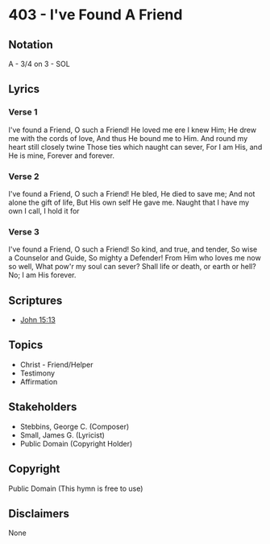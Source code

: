 # 403 - I've Found A Friend

## Notation

A - 3/4 on 3 - SOL

## Lyrics

### Verse 1

I've found a Friend, O such a Friend! He loved me ere I knew Him; He drew me with the cords of love, And thus He bound me to Him. And round my heart still closely twine Those ties which naught can sever, For I am His, and He is mine, Forever and forever.

### Verse 2

I've found a Friend, O such a Friend! He bled, He died to save me; And not alone the gift of life, But His own self  He gave me. Naught that I have my own I call, I hold it for 

### Verse 3

I've found a Friend, O such a Friend! So kind, and true, and tender, So wise a Counselor and Guide, So mighty a Defender! From Him who loves me now so well, What pow'r my soul can sever? Shall life or death, or earth or hell? No; I am His forever. 


## Scriptures

- [John 15:13](https://www.biblegateway.com/passage/?search=John%2015%3A13)

## Topics

- Christ - Friend/Helper
- Testimony
- Affirmation

## Stakeholders

- Stebbins, George C. (Composer)
- Small, James G. (Lyricist)
- Public Domain (Copyright Holder)

## Copyright

Public Domain
(This hymn is free to use)

## Disclaimers

None

